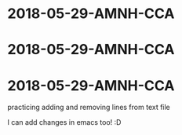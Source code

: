 # 2018-05-29-AMNH-CCA
# 2018-05-29-AMNH-CCA
# 2018-05-29-AMNH-CCA
practicing adding and removing lines from text file

I can add changes in emacs too! :D